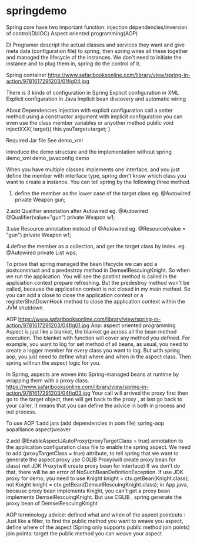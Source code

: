 # springdemo
Spring core have two important function:
injection dependencies/inversion of control(DI/IOC)
Aspect oriented programming(AOP)


DI
Programer descript the actual classes and services they want and give meta data 
(configuration file) to spring, then spring wires all these together and managed the lifecycle of the instances.
We don't need to initiate the instance and to plug them in, spring do the control of it. 


Spring container
	https://www.safaribooksonline.com/library/view/spring-in-action/9781617291203/01fig04.jpg


There is 3 kinds of configuration in Spring
	Explicit configuration in XML
	Explicit configuration in Java
	Implicit bean discovery and automatic wiring


About Dependencies injection 
	with explicit configuration
		call a setter method 
		using a constructor argument
	with implicit configuration
		you can even use the class member variables
		or anyother method 
			public void injectXXX(<T> target){
				this.youTarget=target;
			}


Required Jar file
See demo_xml

introduce the demo structure and the implementation without spring
demo_xml
demo_javaconfig
demo


When you have multiple classes implements one interface, and you just define the member with interface type, spring don't know which class you want to create a instance.
You can tell spring by the following three method.
1. define the member as the lower case of the target class
eg. @Autowired 
	private Weapon gun;

2.add Qualifier annotation after Autowired
eg. @Autowired @Qualifier(value="gun") 
	private Weapon w1;

3.use Resource annotation instead of @Autowired
eg. @Resource(value = "gun")
	private Weapon w1;

4.define the member as a collection, and get the target class by index.
eg. @Autowired
	private List<Weapon> wps;
	


To prove that spring managed the bean lifecycle we can add a postconstruct and a predestroy method in DemselRescuingKnight.
So when we run the application. You will see the postInit method is called in the applciation context prepare refreshing.
But the predestroy method won't be called, because the application context is not closed in my main method. So you can add a close to close the application context or a registerShutDownHook method to close the application context within the JVM shutdown.



AOP
https://www.safaribooksonline.com/library/view/spring-in-action/9781617291203/04fig01.jpg
Aop: aspect oriented programming
Aspect is just like a blanket, the blanket go across all the bean method execution.
The blanket with function will cover any method you defined.
For example, you want to log for set method of all beans, as usual, you need to create a logger member for every class you want to log. But with spring aop, you just need to define what where and when in the aspect class. Then spring will run the aspect logic for you.



In Spring, aspects are woven into Spring-managed beans at runtime by wrapping them with a proxy class. 
https://www.safaribooksonline.com/library/view/spring-in-action/9781617291203/04fig03.jpg
Your call will arrived the proxy first then go to the target object, then will get back to the proxy , at last go back to your caller, it means that you can define the advice in both in process and out process.


To use AOP
1.add jars (add dependencies in pom file)
spring-aop
aopalliance
aspectjweaver

2.add @EnableAspectJAutoProxy(proxyTargetClass = true) annotation to the application configuration class file to enable the spring aspect.
We need to add (proxyTargetClass = true) attribute, to tell spring that we want to generate the aspect proxy use CGLIB Proxy(will create proxy bean for class) not JDK Proxy(will create proxy bean for interface)
If we don't do that, there will be an error of NoSuchBeanDefinitionException.
If use JDK proxy for demo, you need to use 
Knight knight = ctx.getBean(Knight.class); 
not
Knight knight = ctx.getBean(DemselRescuingKnight.class); 
in App.java, because proxy bean implements Knight, you can't get a proxy bean implements DemselRescuingKnight.
But use CGLIB , spring generate the proxy bean of DemselRescuingKnight



AOP terminology
advice: defined what and when of the aspect
pointcuts : Just like a filter, to find the public method you want to weave you aspect, define where of the aspect 
(Spring only supports public method join points)
join points: target the public method you can weave your aspect














